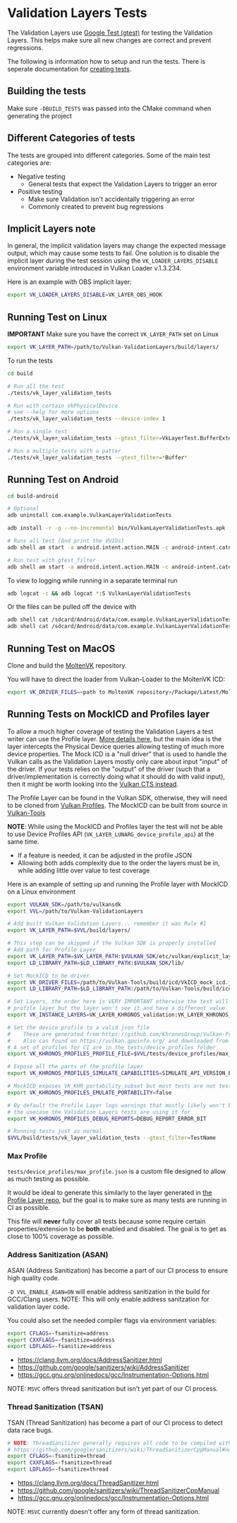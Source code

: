 # Validation Layers Tests

The Validation Layers use [Google Test (gtest)](https://github.com/google/googletest) for testing the
Validation Layers. This helps make sure all new changes are correct and prevent regressions.

The following is information how to setup and run the tests. There is seperate documentation for [creating tests](../docs/creating_tests.md).

## Building the tests

Make sure `-DBUILD_TESTS` was passed into the CMake command when generating the project

## Different Categories of tests

The tests are grouped into different categories. Some of the main test categories are:

- Negative testing
    - General tests that expect the Validation Layers to trigger an error
- Positive testing
    - Make sure Validation isn't accidentally triggering an error
    - Commonly created to prevent bug regressions

## Implicit Layers note

In general, the implicit validation layers may change the expected message output, which may cause some tests to fail. One solution is to disable the implicit layer during the test session using the `VK_LOADER_LAYERS_DISABLE` environment variable introduced in Vulkan Loader v.1.3.234.

Here is an example with OBS implicit layer:
```bash
export VK_LOADER_LAYERS_DISABLE=VK_LAYER_OBS_HOOK
```

## Running Test on Linux

**IMPORTANT** Make sure you have the correct `VK_LAYER_PATH` set on Linux

```bash
export VK_LAYER_PATH=/path/to/Vulkan-ValidationLayers/build/layers/
```

To run the tests

```bash
cd build

# Run all the test
./tests/vk_layer_validation_tests

# Run with certain VkPhysicalDevice
# see --help for more options
./tests/vk_layer_validation_tests --device-index 1

# Run a single test
./tests/vk_layer_validation_tests --gtest_filter=VkLayerTest.BufferExtents

# Run a multiple tests with a patter
./tests/vk_layer_validation_tests --gtest_filter=*Buffer*
```

## Running Test on Android

```bash
cd build-android

# Optional
adb uninstall com.example.VulkanLayerValidationTests

adb install -r -g --no-incremental bin/VulkanLayerValidationTests.apk

# Runs all test (And print the VUIDs)
adb shell am start -a android.intent.action.MAIN -c android-intent.category.LAUNCH -n com.example.VulkanLayerValidationTests/android.app.NativeActivity --es args --print-vu

# Run test with gtest_filter
adb shell am start -a android.intent.action.MAIN -c android-intent.category.LAUNCH -n com.example.VulkanLayerValidationTests/android.app.NativeActivity --es args --gtest_filter="*AndroidHardwareBuffer*"
```

To view to logging while running in a separate terminal run

```bash
adb logcat -c && adb logcat *:S VulkanLayerValidationTests
```

Or the files can be pulled off the device with

```bash
adb shell cat /sdcard/Android/data/com.example.VulkanLayerValidationTests/files/out.txt
adb shell cat /sdcard/Android/data/com.example.VulkanLayerValidationTests/files/err.txt
```

## Running Test on MacOS

Clone and build the [MoltenVK](https://github.com/KhronosGroup/MoltenVK) repository.

You will have to direct the loader from Vulkan-Loader to the MoltenVK ICD:

```bash
export VK_DRIVER_FILES=<path to MoltenVK repository>/Package/Latest/MoltenVK/macOS/MoltenVK_icd.json
```

## Running Tests on MockICD and Profiles layer

To allow a much higher coverage of testing the Validation Layers a test writer can use the Profile layer. [More details here](https://vulkan.lunarg.com/doc/view/1.3.204.1/windows/profiles_layer.html), but the main idea is the layer intercepts the Physical Device queries allowing testing of much more device properties. The Mock ICD is a "null driver" that is used to handle the Vulkan calls as the Validation Layers mostly only care about input "input" of the driver. If your tests relies on the "output" of the driver (such that a driver/implementation is correctly doing what it should do with valid input), then it might be worth looking into the [Vulkan CTS instead](https://github.com/KhronosGroup/Vulkan-Guide/blob/main/chapters/vulkan_cts.md).

The Profile Layer can be found in the Vulkan SDK, otherwise, they will need to be cloned from [Vulkan Profiles](https://github.com/KhronosGroup/Vulkan-Profiles). The MockICD can be built from source in [Vulkan-Tools](https://github.com/KhronosGroup/Vulkan-Tools/tree/main/icd)

**NOTE**: While using the MockICD and Profiles layer the test will not be able to use Device Profiles API (`VK_LAYER_LUNARG_device_profile_api`) at the same time.
- If a feature is needed, it can be adjusted in the profile JSON
- Allowing both adds complexity due to the order the layers must be in, while adding little over value to test coverage

Here is an example of setting up and running the Profile layer with MockICD on a Linux environment
```bash
export VULKAN_SDK=/path/to/vulkansdk
export VVL=/path/to/Vulkan-ValidationLayers

# Add built Vulkan Validation Layers... remember it was Rule #1
export VK_LAYER_PATH=$VVL/build/layers/

# This step can be skipped if the Vulkan SDK is properly installed
# Add path for Profile Layer
export VK_LAYER_PATH=$VK_LAYER_PATH:$VULKAN_SDK/etc/vulkan/explicit_layer.d/
export LD_LIBRARY_PATH=$LD_LIBRARY_PATH:$VULKAN_SDK/lib/

# Set MockICD to be driver
export VK_DRIVER_FILES=/path/to/Vulkan-Tools/build/icd/VkICD_mock_icd.json
export LD_LIBRARY_PATH=$LD_LIBRARY_PATH:/path/to/Vulkan-Tools/build/icd/

# Set Layers, the order here is VERY IMPORTANT otherwise the test will see the
# profile layer but the layer won't see it and have a different value
export VK_INSTANCE_LAYERS=VK_LAYER_KHRONOS_validation:VK_LAYER_KHRONOS_profiles

# Set the device profile to a valid json file
#    These are generated from https://github.com/KhronosGroup/Vulkan-Profiles
#    Also can found on https://vulkan.gpuinfo.org/ and downloaded from any device
# A set of profiles for CI are in the tests/device_profiles folder
export VK_KHRONOS_PROFILES_PROFILE_FILE=$VVL/tests/device_profiles/max_profile.json

# Expose all the parts of the profile layer
export VK_KHRONOS_PROFILES_SIMULATE_CAPABILITIES=SIMULATE_API_VERSION_BIT,SIMULATE_FEATURES_BIT,SIMULATE_PROPERTIES_BIT,SIMULATE_EXTENSIONS_BIT,SIMULATE_FORMATS_BIT,SIMULATE_QUEUE_FAMILY_PROPERTIES_BIT

# MockICD exposes VK_KHR_portability_subset but most tests are not testing for it
export VK_KHRONOS_PROFILES_EMULATE_PORTABILITY=false

# By default the Profile Layer logs warnings that mostly likely won't be useful for
# the usecase the Validation Layers tests are using it for
export VK_KHRONOS_PROFILES_DEBUG_REPORTS=DEBUG_REPORT_ERROR_BIT

# Running tests just as normal
$VVL/build/tests/vk_layer_validation_tests --gtest_filter=TestName
```

### Max Profile

`tests/device_profiles/max_profile.json` is a custom file designed to allow as much testing as possible.

It would be ideal to generate this similarly to the layer generated in [the Profile Layer repo](https://github.com/KhronosGroup/Vulkan-Profiles/blob/main/scripts/gen_profiles_layer.py), but the goal is to make sure as many tests are running in CI as possible.

This file will **never** fully cover all tests because some require certain properties/extension to be **both** enabled and disabled. The goal is to get as close to 100% coverage as possible.

### Address Sanitization (ASAN)

ASAN (Address Sanitization) has become a part of our CI process to ensure high quality code.

`-D VVL_ENABLE_ASAN=ON` will enable address sanitization in the build for GCC/Clang users. NOTE: This will only enable address sanitzation for validation layer code.

You could also set the needed compiler flags via environment variables:
```bash
export CFLAGS=-fsanitize=address
export CXXFLAGS=-fsanitize=address
export LDFLAGS=-fsanitize=address
```

- https://clang.llvm.org/docs/AddressSanitizer.html
- https://github.com/google/sanitizers/wiki/AddressSanitizer
- https://gcc.gnu.org/onlinedocs/gcc/Instrumentation-Options.html

NOTE: `MSVC` offers thread sanitization but isn't yet part of our CI process.

### Thread Sanitization (TSAN)

TSAN (Thread Sanitization) has become a part of our CI process to detect data race bugs.

```bash
# NOTE: ThreadSanitizer generally requires all code to be compiled with -fsanitize=thread to prevent false positives.
# https://github.com/google/sanitizers/wiki/ThreadSanitizerCppManual#non-instrumented-code
export CFLAGS=-fsanitize=thread
export CXXFLAGS=-fsanitize=thread
export LDFLAGS=-fsanitize=thread
```

- https://clang.llvm.org/docs/ThreadSanitizer.html
- https://github.com/google/sanitizers/wiki/ThreadSanitizerCppManual
- https://gcc.gnu.org/onlinedocs/gcc/Instrumentation-Options.html

NOTE: `MSVC` currently doesn't offer any form of thread sanitization.

